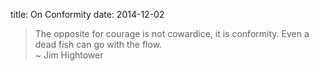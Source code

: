 title: On Conformity
date: 2014-12-02

> The opposite for courage is not cowardice, it is conformity. Even a dead fish can go with the flow.  
>  ~ Jim Hightower

